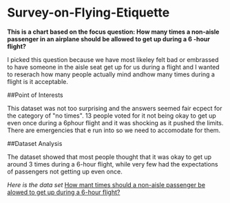 # Survey-on-Flying-Etiquette

**This is a chart based on the focus question: How many times a non-aisle passenger in an airplane should be allowed to get up during a 6 -hour flight?**

I picked this question because we have most likeley felt bad or embrassed to have someone in the aisle seat get up for us during a flight and I wanted to reserach how many people actually mind andhow many times during a flight is it acceptable. 

##Point of Interests  

This dataset was not too surprising and the answers seemed fair ecpect for the category of "no times". 13 people voted for it not being okay to get up even once during a 6phour flight and it was shocking as it pushed the limits. There are emergencies that e run into so we need to accomodate for them. 

##Dataset Analysis

The dataset showed that most people thought that it was okay to get up around 3 times during a 6-hour flight, while very few had the expectations of passengers not getting up even once. 

*Here is the data set*  [How mant times should a non-aisle passenger be alowed to get up during a 6-hour flight?](https://github.com/user-attachments/assets/5e1510fa-4b83-4977-8e83-716f1bc25dd5)
